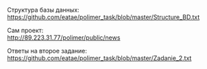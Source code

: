 Структура базы данных: <br>
https://github.com/eatae/polimer_task/blob/master/Structure_BD.txt

Сам проект: <br>
http://89.223.31.77/polimer/public/news

Ответы на второе задание: <br>
https://github.com/eatae/polimer_task/blob/master/Zadanie_2.txt
